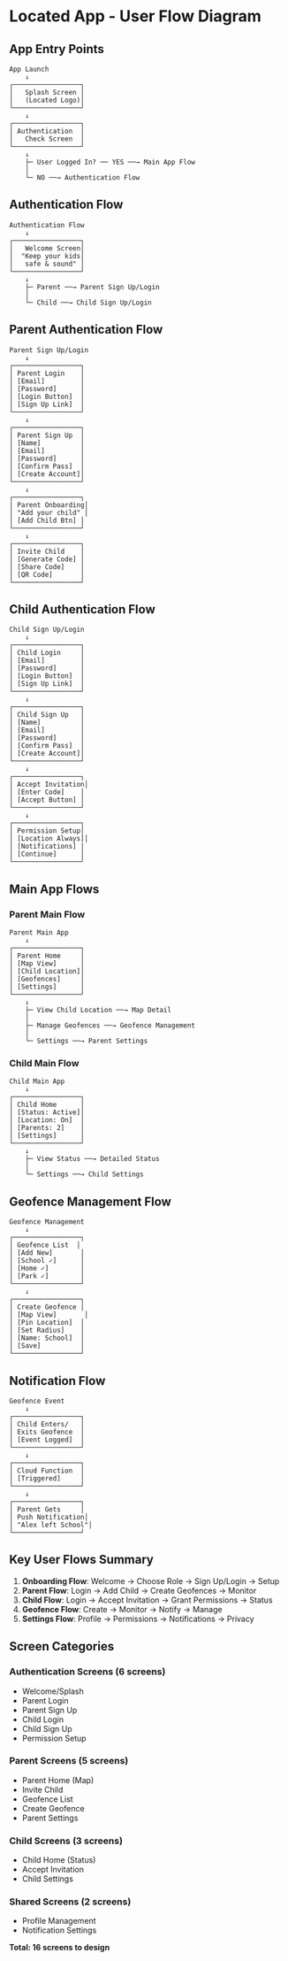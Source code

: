 # Located App - User Flow Diagram

## App Entry Points
```
App Launch
    ↓
┌─────────────────┐
│   Splash Screen │
│   (Located Logo)│
└─────────────────┘
    ↓
┌─────────────────┐
│ Authentication  │
│   Check Screen  │
└─────────────────┘
    ↓
    ├─ User Logged In? ── YES ──→ Main App Flow
    │
    └─ NO ──→ Authentication Flow
```

## Authentication Flow
```
Authentication Flow
    ↓
┌─────────────────┐
│   Welcome Screen│
│  "Keep your kids│
│   safe & sound" │
└─────────────────┘
    ↓
    ├─ Parent ──→ Parent Sign Up/Login
    │
    └─ Child ──→ Child Sign Up/Login
```

## Parent Authentication Flow
```
Parent Sign Up/Login
    ↓
┌─────────────────┐
│ Parent Login    │
│ [Email]         │
│ [Password]      │
│ [Login Button]  │
│ [Sign Up Link]  │
└─────────────────┘
    ↓
┌─────────────────┐
│ Parent Sign Up  │
│ [Name]          │
│ [Email]         │
│ [Password]      │
│ [Confirm Pass]  │
│ [Create Account]│
└─────────────────┘
    ↓
┌─────────────────┐
│ Parent Onboarding│
│ "Add your child" │
│ [Add Child Btn] │
└─────────────────┘
    ↓
┌─────────────────┐
│ Invite Child    │
│ [Generate Code] │
│ [Share Code]    │
│ [QR Code]       │
└─────────────────┘
```

## Child Authentication Flow
```
Child Sign Up/Login
    ↓
┌─────────────────┐
│ Child Login     │
│ [Email]         │
│ [Password]      │
│ [Login Button]  │
│ [Sign Up Link]  │
└─────────────────┘
    ↓
┌─────────────────┐
│ Child Sign Up   │
│ [Name]          │
│ [Email]         │
│ [Password]      │
│ [Confirm Pass]  │
│ [Create Account]│
└─────────────────┘
    ↓
┌─────────────────┐
│ Accept Invitation│
│ [Enter Code]    │
│ [Accept Button] │
└─────────────────┘
    ↓
┌─────────────────┐
│ Permission Setup│
│ [Location Always]│
│ [Notifications] │
│ [Continue]      │
└─────────────────┘
```

## Main App Flows

### Parent Main Flow
```
Parent Main App
    ↓
┌─────────────────┐
│ Parent Home     │
│ [Map View]      │
│ [Child Location]│
│ [Geofences]     │
│ [Settings]      │
└─────────────────┘
    ↓
    ├─ View Child Location ──→ Map Detail
    │
    ├─ Manage Geofences ──→ Geofence Management
    │
    └─ Settings ──→ Parent Settings
```

### Child Main Flow
```
Child Main App
    ↓
┌─────────────────┐
│ Child Home      │
│ [Status: Active]│
│ [Location: On]  │
│ [Parents: 2]    │
│ [Settings]      │
└─────────────────┘
    ↓
    ├─ View Status ──→ Detailed Status
    │
    └─ Settings ──→ Child Settings
```

## Geofence Management Flow
```
Geofence Management
    ↓
┌─────────────────┐
│ Geofence List  │
│ [Add New]       │
│ [School ✓]      │
│ [Home ✓]        │
│ [Park ✓]        │
└─────────────────┘
    ↓
┌─────────────────┐
│ Create Geofence │
│ [Map View]       │
│ [Pin Location]  │
│ [Set Radius]    │
│ [Name: School]  │
│ [Save]          │
└─────────────────┘
```

## Notification Flow
```
Geofence Event
    ↓
┌─────────────────┐
│ Child Enters/   │
│ Exits Geofence  │
│ [Event Logged]  │
└─────────────────┘
    ↓
┌─────────────────┐
│ Cloud Function  │
│ [Triggered]     │
└─────────────────┘
    ↓
┌─────────────────┐
│ Parent Gets     │
│ Push Notification│
│ "Alex left School"│
└─────────────────┘
```

## Key User Flows Summary

1. **Onboarding Flow**: Welcome → Choose Role → Sign Up/Login → Setup
2. **Parent Flow**: Login → Add Child → Create Geofences → Monitor
3. **Child Flow**: Login → Accept Invitation → Grant Permissions → Status
4. **Geofence Flow**: Create → Monitor → Notify → Manage
5. **Settings Flow**: Profile → Permissions → Notifications → Privacy

## Screen Categories

### Authentication Screens (6 screens)
- Welcome/Splash
- Parent Login
- Parent Sign Up
- Child Login
- Child Sign Up
- Permission Setup

### Parent Screens (5 screens)
- Parent Home (Map)
- Invite Child
- Geofence List
- Create Geofence
- Parent Settings

### Child Screens (3 screens)
- Child Home (Status)
- Accept Invitation
- Child Settings

### Shared Screens (2 screens)
- Profile Management
- Notification Settings

**Total: 16 screens to design**
